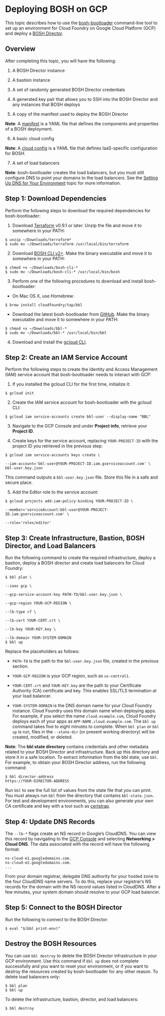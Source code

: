 # Deploying BOSH on GCP
This topic describes how to use the [bosh-bootloader](https://github.com/cloudfoundry/bosh-bootloader)
command-line tool to set up an environment for Cloud Foundry on Google Cloud
Platform (GCP) and deploy a [BOSH Director](https://bosh.io/docs/bosh-components.html#director).

## Overview
After completing this topic, you will have the following:

1. A BOSH Director instance

2. A bastion instance

3. A set of randomly generated BOSH Director credentials

4. A generated key pair that allows you to SSH into the BOSH Director and any instances that BOSH deploys

5. A copy of the manifest used to deploy the BOSH Director

**Note**: A [manifest](https://bosh.io/docs/deployment-manifest.html) is a YAML file that defines the components and properties of a BOSH deployment.

6. A basic cloud config

**Note**: A [cloud config](https://bosh.io/docs/cloud-config.html) is a YAML file that defines IaaS-specific configuration for BOSH.

7. A set of load balancers

**Note**: bosh-bootloader creates the load balancers, but you must still configure DNS to point your domains to the load balancers. See the [Setting Up DNS for Your Environment](https://docs.cloudfoundry.org/deploying/common/dns_prereqs.html) topic for more information.

## Step 1: Download Dependencies
Perform the following steps to download the required dependencies for bosh-bootloader:

1. Download [Terraform](https://www.terraform.io/downloads.html) v0.9.1 or later. Unzip the file and move it to somewhere in your PATH:
```
$ unzip ~/Downloads/terraform*
$ sudo mv ~/Downloads/terraform /usr/local/bin/terraform
```

2. Download [BOSH CLI v2+](https://bosh.io/docs/cli-v2.html#install). Make the binary executable and move it to somewhere in your PATH:
```
$ chmod +x ~/Downloads/bosh-cli-*
$ sudo mv ~/Downloads/bosh-cli-* /usr/local/bin/bosh
```

3. Perform one of the following procedures to download and install bosh-bootloader:

* On Mac OS X, use Homebrew:
```
$ brew install cloudfoundry/tap/bbl
```

* Download the latest bosh-bootloader from [GitHub](https://github.com/cloudfoundry/bosh-bootloader/releases/latest). Make the binary executable and move it to somewhere in your PATH:
```
$ chmod +x ~/Downloads/bbl-*
$ sudo mv ~/Downloads/bbl-* /usr/local/bin/bbl
```

4. Download and install the [gcloud CLI](https://cloud.google.com/sdk/downloads).

## Step 2: Create an IAM Service Account
Perform the following steps to create the Identity and Access Management (IAM) service account that bosh-bootloader needs to interact with GCP:

1. If you installed the gcloud CLI for the first time, initialize it:
```
$ gcloud init
```

2. Create the IAM service account for bosh-bootloader with the gcloud CLI:
```
$ gcloud iam service-accounts create bbl-user --display-name "BBL"
```

3. Navigate to the GCP Console and under **Project info**, retrieve your **Project ID**.

4. Create keys for the service account, replacing `YOUR-PROJECT-ID` with the project ID you retrieved in the previous step:
```
$ gcloud iam service-accounts keys create \

--iam-account='bbl-user@YOUR-PROJECT-ID.iam.gserviceaccount.com' \
bbl-user.key.json
```
This command outputs a `bbl-user.key.json` file. Store this file in a safe and secure place.

5. Add the Editor role to the service account:
```
$ gcloud projects add-iam-policy-binding YOUR-PROJECT-ID \

--member='serviceAccount:bbl-user@YOUR-PROJECT-ID.iam.gserviceaccount.com' \

--role='roles/editor'
```

## Step 3: Create Infrastructure, Bastion, BOSH Director, and Load Balancers
Run the following command to create the required infrastructure,
deploy a bastion, deploy a BOSH director and create load balancers
for Cloud Foundry:
```
$ bbl plan \

--iaas gcp \

--gcp-service-account-key PATH-TO/bbl-user.key.json \

--gcp-region YOUR-GCP-REGION \

--lb-type cf \

--lb-cert YOUR-CERT.crt \

--lb-key YOUR-KEY.key \

--lb-domain YOUR-SYSTEM-DOMAIN
$ bbl up
```
Replace the placeholders as follows:

* `PATH-TO` is the path to the `bbl-user.key.json` file, created in the previous section.

* `YOUR-GCP-REGION` is your GCP region, such as `us-central1`.

* `YOUR-CERT.crt` and `YOUR-KEY.key` are the path to your Certificate Authority (CA) certificate and key. This enables SSL/TLS termination at your load balancer.

* `YOUR-SYSTEM-DOMAIN` is the DNS domain name for your Cloud Foundry instance. Cloud Foundry uses this domain name when deploying apps. For example, if you select the name `cloud.example.com`, Cloud Foundry deploys each of your apps as `APP-NAME.cloud.example.com`.
The `bbl up` command takes five to eight minutes to complete.
When `bbl plan` or `bbl up` is run, files in the `--state-dir` (or present working
directory) will be created, modified, or deleted.

**Note**: The **bbl state directory**
contains credentials and other metadata related to your BOSH Director and
infrastructure. Back up this directory and store it in a safe location.
To extract information from the bbl state, use `bbl`.
For example, to obtain your BOSH Director address, run the following command:
```
$ bbl director-address
https://YOUR-DIRECTOR-ADDRESS
```
Run `bbl` to see the full list of values from the state file that you can print.
You must always run `bbl` from the directory that contains `bbl-state.json`.
For test and development environments, you can also generate your own
CA certificate and key with a tool such as [certstrap](https://github.com/square/certstrap).

## Step 4: Update DNS Records
The `--lb-*` flags create an NS record in Google’s CloudDNS. You can view
this record by navigating to the [GCP Console](https://console.cloud.google.com/) and selecting **Networking > Cloud DNS**.
The data associated with the record will have the following format:
```
ns-cloud-e1.googledomains.com.
ns-cloud-e2.googledomains.com.
...
```
From your domain registrar, delegate DNS authority for your hosted zone to the
four CloudDNS name servers. To do this, replace your registrar’s NS records for
the domain with the NS record values listed in CloudDNS.
After a few minutes, your system domain should resolve to your GCP load balancer.

## Step 5: Connect to the BOSH Director
Run the following to connect to the BOSH Director:
```
$ eval "$(bbl print-env)"
```

## Destroy the BOSH Resources
You can use `bbl destroy` to delete the BOSH Director infrastructure in your GCP environment.
Use this command if `bbl up` does not complete successfully and you want to reset your environment,
or if you want to destroy the resources created by bosh-bootloader for any other reason.
To delete load balancers only:
```
$ bbl plan
$ bbl up
```
To delete the infrastructure, bastion, director, and load balancers:
```
$ bbl destroy
```